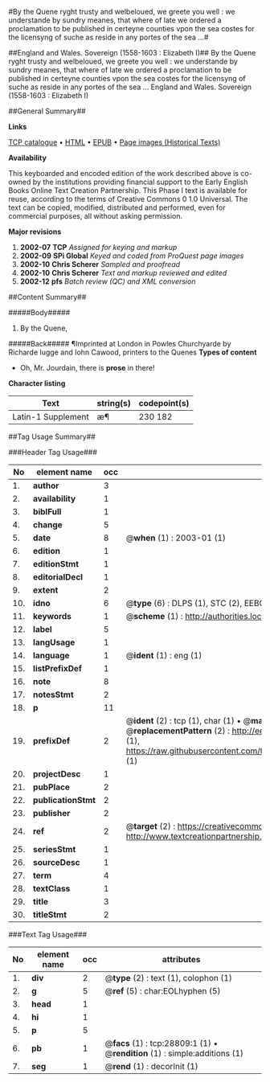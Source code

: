 #By the Quene ryght trusty and welbeloued, we greete you well : we understande by sundry meanes, that where of late we ordered a proclamation to be published in certeyne counties vpon the sea costes for the licensyng of suche as reside in any portes of the sea ...#

##England and Wales. Sovereign (1558-1603 : Elizabeth I)##
By the Quene ryght trusty and welbeloued, we greete you well : we understande by sundry meanes, that where of late we ordered a proclamation to be published in certeyne counties vpon the sea costes for the licensyng of suche as reside in any portes of the sea ...
England and Wales. Sovereign (1558-1603 : Elizabeth I)

##General Summary##

**Links**

[TCP catalogue](http://www.ota.ox.ac.uk/tcp/)  • 
[HTML](http://tei.it.ox.ac.uk/tcp/Texts-HTML/free/A21/A21656.html)  • 
[EPUB](http://tei.it.ox.ac.uk/tcp/Texts-EPUB/free/A21/A21656.epub) • 
[Page images (Historical Texts)](https://data.historicaltexts.jisc.ac.uk/view?pubId=eebo-33150896e&pageId=eebo-33150896e-28809-1)

**Availability**

This keyboarded and encoded edition of the
	       work described above is co-owned by the institutions
	       providing financial support to the Early English Books
	       Online Text Creation Partnership. This Phase I text is
	       available for reuse, according to the terms of Creative
	       Commons 0 1.0 Universal. The text can be copied,
	       modified, distributed and performed, even for
	       commercial purposes, all without asking permission.

**Major revisions**

1. __2002-07__ __TCP__ *Assigned for keying and markup*
1. __2002-09__ __SPi Global__ *Keyed and coded from ProQuest page images*
1. __2002-10__ __Chris Scherer__ *Sampled and proofread*
1. __2002-10__ __Chris Scherer__ *Text and markup reviewed and edited*
1. __2002-12__ __pfs__ *Batch review (QC) and XML conversion*

##Content Summary##

#####Body#####

1. By the Quene,

#####Back#####
¶Imprinted at London in Powles Churchyarde by Richarde Iugge and Iohn Cawood, printers to the Quenes
**Types of content**

  * Oh, Mr. Jourdain, there is **prose** in there!

**Character listing**


|Text|string(s)|codepoint(s)|
|---|---|---|
|Latin-1 Supplement|æ¶|230 182|

##Tag Usage Summary##

###Header Tag Usage###

|No|element name|occ|attributes|
|---|---|---|---|
|1.|__author__|3||
|2.|__availability__|1||
|3.|__biblFull__|1||
|4.|__change__|5||
|5.|__date__|8| @__when__ (1) : 2003-01 (1)|
|6.|__edition__|1||
|7.|__editionStmt__|1||
|8.|__editorialDecl__|1||
|9.|__extent__|2||
|10.|__idno__|6| @__type__ (6) : DLPS (1), STC (2), EEBO-CITATION (1), OCLC (1), VID (1)|
|11.|__keywords__|1| @__scheme__ (1) : http://authorities.loc.gov/ (1)|
|12.|__label__|5||
|13.|__langUsage__|1||
|14.|__language__|1| @__ident__ (1) : eng (1)|
|15.|__listPrefixDef__|1||
|16.|__note__|8||
|17.|__notesStmt__|2||
|18.|__p__|11||
|19.|__prefixDef__|2| @__ident__ (2) : tcp (1), char (1)  •  @__matchPattern__ (2) : ([0-9\-]+):([0-9IVX]+) (1), (.+) (1)  •  @__replacementPattern__ (2) : http://eebo.chadwyck.com/downloadtiff?vid=$1&page=$2 (1), https://raw.githubusercontent.com/textcreationpartnership/Texts/master/tcpchars.xml#$1 (1)|
|20.|__projectDesc__|1||
|21.|__pubPlace__|2||
|22.|__publicationStmt__|2||
|23.|__publisher__|2||
|24.|__ref__|2| @__target__ (2) : https://creativecommons.org/publicdomain/zero/1.0/ (1), http://www.textcreationpartnership.org/docs/. (1)|
|25.|__seriesStmt__|1||
|26.|__sourceDesc__|1||
|27.|__term__|4||
|28.|__textClass__|1||
|29.|__title__|3||
|30.|__titleStmt__|2||


###Text Tag Usage###

|No|element name|occ|attributes|
|---|---|---|---|
|1.|__div__|2| @__type__ (2) : text (1), colophon (1)|
|2.|__g__|5| @__ref__ (5) : char:EOLhyphen (5)|
|3.|__head__|1||
|4.|__hi__|1||
|5.|__p__|5||
|6.|__pb__|1| @__facs__ (1) : tcp:28809:1 (1)  •  @__rendition__ (1) : simple:additions (1)|
|7.|__seg__|1| @__rend__ (1) : decorInit (1)|
